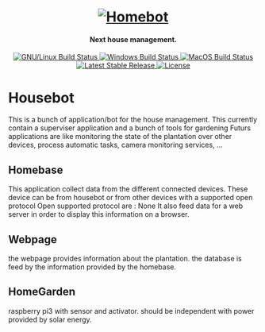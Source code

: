 <div align="center">
  <p>
    <h1>
      <a href="https://github.com/Dalmais/Housebot">
        <img src="images/general/homebot_200" alt="Homebot" />
      </a>
    </h1>
    <h4>Next house management.</h4>
  </p>
  <p>
    <a href="https://github.com/Dalmais/Housebot/actions?query=workflow%3APackaging%28Linux%29">
      <img src="https://img.shields.io/github/actions/workflow/status/Dalmais/Housebot/Linux-pack.yml?branch=master&label=gnu%2Flinux" alt="GNU/Linux Build Status" />
    </a>
    <a href="https://github.com/Dalmais/Housebot/actions?query=workflow%3APackaging%28Windows%29">
      <img src="https://img.shields.io/github/actions/workflow/status/Dalmais/Housebot/Windows-pack.yml?branch=master&label=windows" alt="Windows Build Status" />
    </a>
    <a href="https://github.com/Dalmais/Housebot/actions?query=workflow%3APackaging%28MacOS%29">
      <img src="https://img.shields.io/github/actions/workflow/status/Dalmais/Housebot/MacOS-pack.yml?branch=master&label=macos" alt="MacOS Build Status" />
    </a>
    <a href="https://github.com/Dalmais/Housebot/releases">
      <img src="https://img.shields.io/github/release/Dalmais/Housebot.svg" alt="Latest Stable Release" />
    </a>
    <a href="https://github.com/Dalmais/Housebot/blob/master/LICENSE">
      <img src="https://img.shields.io/github/license/Dalmais/Housebot.svg" alt="License" />
    </a>
  </p>
</div>

# Housebot
This is a bunch of application/bot for the house management.
This currently contain a superviser application and a bunch of tools for gardening
Futurs applications are like monitoring the state of the plantation over other devices, process automatic tasks, camera monitoring services, ...

## Homebase
This application collect data from the different connected devices. 
These device can be from housebot or from other devices with a supported open protocol
Open supported protocol are : None
It also feed data for a web server in order to display this information on a browser.

## Webpage
the webpage provides information about the plantation. the database is feed by the information provided by the homebase.

## HomeGarden
raspberry pi3 with sensor and activator. should be independent with power provided by solar energy.
